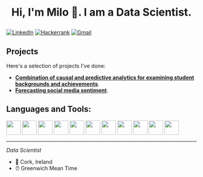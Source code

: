 <!---
<p align="center">
<img src="https://camo.githubusercontent.com/5352b6b2b973a416adb9f788796e6e861e6ff286d2d83780df8ef7d90d4ca349/68747470733a2f2f6d656469612e67697068792e636f6d2f6d656469612f53576f536b4e36447854737a71494b4571762f67697068792e676966" alt="Description" width="400"> </p>
-->




# <p align="center">Hi, I'm Milo 👋. I am a Data Scientist.</p>


<!--[![Portfolio](https://img.shields.io/badge/Portfolio-%23000000.svg?style=for-the-badge&logo=firefox&logoColor=#FF7139)](example.com) -->
[![LinkedIn](https://img.shields.io/badge/linkedin-%230077B5.svg?style=for-the-badge&logo=linkedin&logoColor=white)](https://www.linkedin.com/in/milo--moran)
[![Hackerrank](https://img.shields.io/badge/-Hackerrank-2EC866?style=for-the-badge&logo=HackerRank&logoColor=white)](https://www.hackerrank.com/profile/milomoran123)
[![Gmail](https://img.shields.io/badge/Gmail-D14836?style=for-the-badge&logo=gmail&logoColor=white)](milomoran123@gmail.com)





<!-- Click [here](example.com) to explore my professional work.  Replace with your actual portfolio link -->


## Projects


Here's a selection of projects I've done:
- **[Combination of causal and predictive analytics for examining student backgrounds and achievements](https://github.com/milooranm/TraditionalvsCausalAnalytics.git)**.
- **[Forecasting social media sentiment](https://github.com/milooranm/ForecastingSentiment.git)**.
<!--- **[Developed an NLP-based chatbot to interact with users and provide instant responses](https://github.com/your-repo-link)**.
- **[Created a data consumption forecasting project using LSTM and GRU](https://github.com/your-repo-link)**.
- **[A data pipeline analyzing LinkedIn job postings using Apache Kafka, Spark, deployed on AWS](https://github.com/your-repo-link)**.
-->


## Languages and Tools:


<img src="https://cdn.jsdelivr.net/gh/devicons/devicon@latest/icons/python/python-original-wordmark.svg" width="38" height="38" /> <img src="https://cdn.jsdelivr.net/gh/devicons/devicon@latest/icons/pandas/pandas-original-wordmark.svg" width="38" height="38" /> <img src="https://cdn.jsdelivr.net/gh/devicons/devicon@latest/icons/numpy/numpy-original-wordmark.svg" width="38" height="38" /> <img src="https://cdn.jsdelivr.net/gh/devicons/devicon@latest/icons/scikitlearn/scikitlearn-original.svg" width="38" height="38" /> <img src="https://cdn.jsdelivr.net/gh/devicons/devicon@latest/icons/matplotlib/matplotlib-plain-wordmark.svg" width="38" height="38"/> <img src="https://cdn.jsdelivr.net/gh/devicons/devicon@latest/icons/plotly/plotly-original-wordmark.svg" width="38" height="38"/> <img src="https://cdn.jsdelivr.net/gh/devicons/devicon@latest/icons/tensorflow/tensorflow-original.svg" width="38" height="38" /> 
<img src="https://cdn.jsdelivr.net/gh/devicons/devicon@latest/icons/mysql/mysql-original-wordmark.svg" width="38" height="38"  />
<img src="https://cdn.jsdelivr.net/gh/devicons/devicon@latest/icons/hadoop/hadoop-original-wordmark.svg" width="38" height="38" /> <img src="https://cdn.jsdelivr.net/gh/devicons/devicon@latest/icons/cassandra/cassandra-original-wordmark.svg" width="38" height="38" />
<img src="https://cdn.jsdelivr.net/gh/devicons/devicon@latest/icons/azure/azure-original-wordmark.svg"  width="38" height="38" />
          


<!-- Add more tools and technologies as needed -->


<!-- Optional: Add any additional stats or information you'd like to highlight -->


---


*Data Scientist*


- 📍 Cork, Ireland
- ⏰ Greenwich Mean Time



